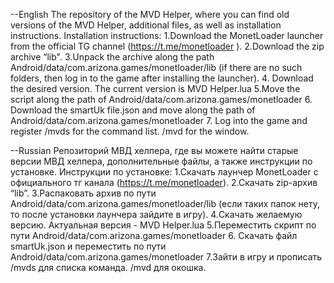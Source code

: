 --English
The repository of the MVD Helper, where you can find old versions of the MVD Helper, additional files, as well as installation instructions.
Installation instructions:
1.Download the MonetLoader launcher from the official TG channel (https://t.me/monetloader ).
2.Download the zip archive “lib".
3.Unpack the archive along the path Android/data/com.arizona.games/monetloader/lib (if there are no such folders, then log in to the game after installing the launcher).
4. Download the desired version. The current version is MVD Helper.lua
5.Move the script along the path of Android/data/com.arizona.games/monetloader
6. Download the smartUk file.json and move along the path of Android/data/com.arizona.games/monetloader
7. Log into the game and register /mvds for the command list. /mvd for the window.

--Russian
Репозиторий МВД хелпера, где вы можете найти старые версии МВД хелпера, дополнительные файлы, а также инструкции по установке.
Инструкции по установке:
1.Скачать лаунчер MonetLoader с официального тг канала (https://t.me/monetloader).
2.Скачать zip-архив “lib”.
3.Распаковать архив по пути Android/data/com.arizona.games/monetloader/lib (если таких папок нету, то после установки лаунчера зайдите в игру).
4.Скачать желаемую версию. Актуальная версия - MVD Helper.lua
5.Переместить скрипт по пути Android/data/com.arizona.games/monetloader
6. Скачать файл smartUk.json и переместить по пути Android/data/com.arizona.games/monetloader
7.Зайти в игру и прописать /mvds для списка команда. /mvd для окошка.

